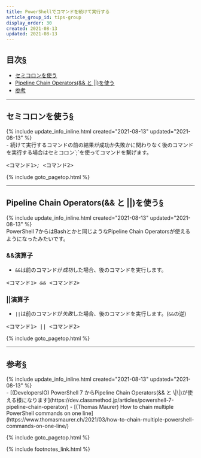 ```yaml
---
title: PowerShellでコマンドを続けて実行する
article_group_id: tips-group
display_order: 30
created: 2021-08-13
updated: 2021-08-13
---
```


## <a name="index">目次</a><a class="heading-anchor-permalink" href="#目次">§</a>

<ul id="index_ul">
<li><a href="#セミコロンを使う">セミコロンを使う</a></li>
<li><a href="#Pipeline Chain Operators(&& と ||)を使う">Pipeline Chain Operators(&& と ||)を使う</a></li>
<li><a href="#参考">参考</a></li>
</ul>

* * *
## <a name="セミコロンを使う">セミコロンを使う</a><a class="heading-anchor-permalink" href="#セミコロンを使う">§</a>
<div class="chapter-updated">{% include update_info_inline.html created="2021-08-13" updated="2021-08-13" %}</div>
- 続けて実行するコマンドの前の結果が成功か失敗かに関わりなく後のコマンドを実行する場合はセミコロン`;`を使ってコマンドを繋げます。

<div class="code-box-syntax no-title">
<pre>
&lt;コマンド1&gt;<em>;</em> &lt;コマンド2&gt;
</pre>
</div>

{% include goto_pagetop.html %}

* * *
## <a name="Pipeline Chain Operators(&& と ||)を使う">Pipeline Chain Operators(&& と ||)を使う</a><a class="heading-anchor-permalink" href="#Pipeline Chain Operators(&& と ||)を使う">§</a>
<div class="chapter-updated">{% include update_info_inline.html created="2021-08-13" updated="2021-08-13" %}</div>
PowerShell 7からはBashとかと同じようなPipeline Chain Operatorsが使えるようになったみたいです。

### &&演算子
- `&&`は前のコマンドが*成功*した場合、後のコマンドを実行します。

<div class="code-box-syntax no-title">
<pre>
&lt;コマンド1&gt; <em>&amp;&amp;</em> &lt;コマンド2&gt;
</pre>
</div>

### ||演算子
- `||`は前のコマンドが*失敗*した場合、後のコマンドを実行します。(`&&`の逆)

<div class="code-box-syntax no-title">
<pre>
&lt;コマンド1&gt; <em>||</em> &lt;コマンド2&gt;
</pre>
</div>

{% include goto_pagetop.html %}

* * *
## <a name="参考">参考</a><a class="heading-anchor-permalink" href="#参考">§</a>
<div class="chapter-updated">{% include update_info_inline.html created="2021-08-13" updated="2021-08-13" %}</div>
- [(DevelopersIO) PowerShell 7 からPipeline Chain Operators(&& と \|\|)が使える様になります](https://dev.classmethod.jp/articles/powershell-7-pipeline-chain-operator/)
- [(Thomas Maurer) How to chain multiple PowerShell commands on one line](https://www.thomasmaurer.ch/2021/03/how-to-chain-multiple-powershell-commands-on-one-line/)

{% include goto_pagetop.html %}

{% include footnotes_link.html %}
